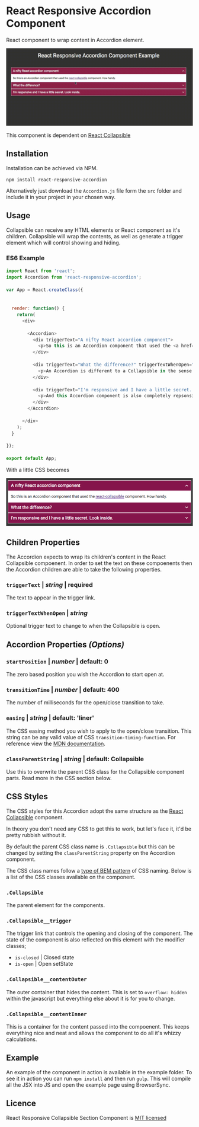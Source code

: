 # React Responsive Accordion Component

React component to wrap content in Accordion element.

![Alt text](example/img/example.gif)

This component is dependent on [React Collapsible](https://github.com/glennflanagan/react-collapsible)


## Installation
Installation can be achieved via NPM.
```
npm install react-responsive-accordion
```

Alternatively just download the `Accordion.js` file form the `src` folder and include it in your project in your chosen way.

## Usage
Collapsible can receive any HTML elements or React component as it's children. Collapsible will wrap the contents, as well as generate a trigger element which will control showing and hiding.

### ES6 Example
```javascript
import React from 'react';
import Accordion from 'react-responsive-accordion';

var App = React.createClass({


  render: function() {
    return(
      <div>

        <Accordion>
          <div triggerText="A nifty React accordion component">
            <p>So this is an Accordion component that used the <a href="https://github.com/glennflanagan/react-collapsible">react-collapsible</a> component. How handy.</p>
          </div>

          <div triggerText="What the difference?" triggerTextWhenOpen="THAT is the difference!">
            <p>An Accordion is different to a Collapsible in the sense that only one "tray" will be open at any one time.</p>
          </div>

          <div triggerText="I'm responsive and I have a little secret. Look inside.">
            <p>And this Accordion component is also completely repsonsive. Hurrah for mobile users!</p>
          </div>
        </Accordion>

      </div>
    );
  }

});

export default App;

```

With a little CSS becomes

![Alt text](example/img/becomes.png)

## Children Properties

The Accordion expects to wrap its children's content in the React Collapsible compoenent. In order to set the text on these compoenents then the Accordion children are able to take the following properties.

### `triggerText` | *string* | **required**
The text to appear in the trigger link.

### `triggerTextWhenOpen` | *string*
Optional trigger text to change to when the Collapsible is open.


## Accordion Properties *(Options)*

### `startPosition` | *number* | default: 0
The zero based position you wish the Accordion to start open at.

### `transitionTime` | *number* | default: 400
The number of milliseconds for the open/close transition to take.

### `easing` | *string* | default: 'liner'
The CSS easing method you wish to apply to the open/close transition. This string can be any valid value of CSS `transition-timing-function`. For reference view the [MDN documentation](https://developer.mozilla.org/en/docs/Web/CSS/transition-timing-function).

### `classParentString` | *string* | default: Collapsible
Use this to overwrite the parent CSS class for the Collapsible component parts. Read more in the CSS section below.


## CSS Styles
The CSS styles for this Accordion adopt the same structure as the [React Collapsible](https://github.com/glennflanagan/react-collapsible) component.

In theory you don't need any CSS to get this to work, but let's face it, it'd be pretty rubbish without it.

By default the parent CSS class name is `.Collapsible` but this can be changed by setting the `classParentString` property on the Accordion component.

The CSS class names follow a [type of BEM pattern](http://getbem.com/introduction/) of CSS naming. Below is a list of the CSS classes available on the component.  


### `.Collapsible`
The parent element for the components.

### `.Collapsible__trigger`
The trigger link that controls the opening and closing of the component.
The state of the component is also reflected on this element with the modifier classes;
- `is-closed` | Closed state
- `is-open` | Open setState

### `.Collapsible__contentOuter`
The outer container that hides the content. This is set to `overflow: hidden` within the javascript but everything else about it is for you to change.

### `.Collapsible__contentInner`
This is a container for the content passed into the compoenent. This keeps everything nice and neat and allows the component to do all it's whizzy calculations.


## Example
An example of the component in action is available in the example folder. To see it in action you can run `npm install` and then run `gulp`. This will compile all the JSX into JS and open the example page using BrowserSync.

## Licence
React Responsive Collapsible Section Component is [MIT licensed](LICENSE.md)
